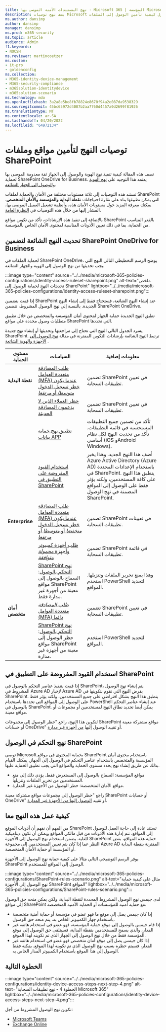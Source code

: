 ```yaml
---
title: نهج المستندات الآمنة الموصى بها - Microsoft 365 | المؤسسة Microsoft Docs
description: يصف نهج توصيات Microsoft حول كيفية تأمين الوصول إلى الملفات SharePoint.
ms.author: dansimp
author: dansimp
manager: dansimp
ms.prod: m365-security
ms.topic: article
audience: Admin
f1.keywords:
- NOCSH
ms.reviewer: martincoetzer
ms.custom:
- it-pro
- goldenconfig
ms.collection:
- M365-identity-device-management
- M365-security-compliance
- m365solution-identitydevice
- m365solution-scenario
ms.technology: mdo
ms.openlocfilehash: 3a2a8e5be8fb78824e8670f94a2e087da9538329
ms.sourcegitcommit: 45bc65972d4007b2aa7760d4457a0d2699f81926
ms.translationtype: MT
ms.contentlocale: ar-SA
ms.lasthandoff: 04/20/2022
ms.locfileid: "64972134"
---
```

# <a name="policy-recommendations-for-securing-sharepoint-sites-and-files"></a>توصيات النهج لتأمين مواقع وملفات SharePoint

تصف هذه المقالة كيفية تنفيذ نهج الهوية والوصول إلى الجهاز ثقة معدومة الموصى بها لحماية SharePoint OneDrive for Business. يعتمد هذا التوجيه على [نهج الهوية والوصول إلى الجهاز الشائعة](identity-access-policies.md).

تستند هذه التوصيات إلى ثلاثة مستويات مختلفة من الأمان والحماية لملفات SharePoint التي يمكن تطبيقها بناء على نقاوة احتياجاتك: **نقطة البداية** **والمؤسسة** **والأمان المتخصص**. يمكنك معرفة المزيد حول مستويات الأمان هذه، وأنظمة تشغيل العميل الموصى بها، المشار إليها من خلال هذه التوصيات في [النظرة العامة](microsoft-365-policies-configurations.md).

بالإضافة إلى تنفيذ هذه الإرشادات، تأكد من تكوين مواقع SharePoint بالقدر المناسب من الحماية، بما في ذلك تعيين الأذونات المناسبة لمحتوى الأمان الخاص بالمؤسسة.

## <a name="updating-common-policies-to-include-sharepoint-and-onedrive-for-business"></a>تحديث النهج الشائعة لتضمين SharePoint OneDrive for Business

لحماية الملفات في SharePoint OneDrive، يوضح الرسم التخطيطي التالي النهج التي يجب تحديثها من نهج الوصول إلى الهوية والجهاز الشائعة.

:::image type="content" source="../../media/microsoft-365-policies-configurations/identity-access-ruleset-sharepoint.png" alt-text="ملخص تحديثات النهج لحماية الوصول إلى SharePoint" lightbox="../../media/microsoft-365-policies-configurations/identity-access-ruleset-sharepoint.png":::

إذا قمت بتضمين SharePoint عند إنشاء النهج الشائعة، فستحتاج فقط إلى إنشاء النهج الجديدة. بالنسبة إلى نهج الوصول المشروط، تتضمن SharePoint OneDrive.

تطبق النهج الجديدة حماية الجهاز لمحتوى أمان المؤسسة والمتخصص من خلال تطبيق متطلبات وصول محددة على مواقع SharePoint التي تحددها.

يسرد الجدول التالي النهج التي تحتاج إلى مراجعتها وتحديثها أو إنشاء نهج جديدة SharePoint. ترتبط النهج الشائعة بإرشادات التكوين المقترنة في مقالة [نهج الوصول إلى الأجهزة والهوية الشائعة](identity-access-policies.md) .

|مستوى الحماية|السياسات|معلومات إضافية|
|---|---|---|
|**نقطة البداية**|[طلب المصادقة متعددة العوامل (MFA) عندما يكون خطر تسجيل الدخول *متوسطا* أو *مرتفعا*](identity-access-policies.md#require-mfa-based-on-sign-in-risk)|تضمين SharePoint في تعيين تطبيقات السحابة.|
||[حظر العملاء الذين لا يدعمون المصادقة الحديثة](identity-access-policies.md#block-clients-that-dont-support-multi-factor)|تضمين SharePoint في تعيين تطبيقات السحابة.|
||[تطبيق نهج حماية بيانات APP](identity-access-policies.md#apply-app-data-protection-policies)|تأكد من تضمين جميع التطبيقات المستحسنة في قائمة التطبيقات. تأكد من تحديث النهج لكل نظام أساسي (iOS وAndroid Windows).|
||[استخدام القيود المفروضة على التطبيق في SharePoint](#use-app-enforced-restrictions-in-sharepoint)|أضف هذا النهج الجديد. وهذا يخبر Azure Active Directory (Azure AD) باستخدام الإعدادات المحددة في SharePoint. ينطبق هذا النهج على كافة المستخدمين، ولكنه يؤثر فقط على الوصول إلى المواقع المضمنة في نهج الوصول SharePoint.|
|**Enterprise**|[طلب المصادقة متعددة العوامل (MFA) عندما يكون خطر تسجيل الدخول *منخفضا* أو *متوسطا* أو *مرتفعا*](identity-access-policies.md#require-mfa-based-on-sign-in-risk)|تضمين SharePoint في تعيينات تطبيقات السحابة.|
||[طلب أجهزة كمبيوتر وأجهزة *محمولة متوافقة*](identity-access-policies.md#require-compliant-pcs-and-mobile-devices)|تضمين SharePoint في قائمة تطبيقات السحابة.|
||[SharePoint نهج التحكم بالوصول](#sharepoint-access-control-policies): السماح بالوصول إلى مواقع SharePoint معينة من أجهزة غير مدارة فقط.|وهذا يمنع تحرير الملفات وتنزيلها. استخدم PowerShell لتحديد المواقع.|
|**أمان متخصص**|[*طلب المصادقة* متعددة العوامل (MFA) دائما](identity-access-policies.md#require-mfa-based-on-sign-in-risk)|تضمين SharePoint في تعيين تطبيقات السحابة.|
||[SharePoint نهج التحكم بالوصول](#use-app-enforced-restrictions-in-sharepoint): حظر الوصول إلى مواقع SharePoint معينة من أجهزة غير مدارة.|استخدم PowerShell لتحديد المواقع.|

## <a name="use-app-enforced-restrictions-in-sharepoint"></a>استخدام القيود المفروضة على التطبيق في SharePoint

إذا قمت بتنفيذ عناصر التحكم بالوصول في SharePoint، يتم إنشاء نهج الوصول المشروط في Azure AD لإخبار Azure AD بفرض النهج التي تقوم بتكوينها في SharePoint. ينطبق هذا النهج بشكل افتراضي على جميع المستخدمين، ولكنه يؤثر فقط على الوصول إلى المواقع التي تحددها باستخدام PowerShell عند إنشاء عناصر التحكم بالوصول في SharePoint. يمكن أيضا تحديد نطاق النهج لمستخدمين أو مجموعات أو مواقع معينة.

لتكوين هذا النهج، راجع "حظر الوصول إلى مجموعات SharePoint مواقع مشتركة معينة أو حسابات OneDrive" أو تقييد الوصول إليها [من أجهزة غير مدارة](/sharepoint/control-access-from-unmanaged-devices).

## <a name="sharepoint-access-control-policies"></a>نهج التحكم في الوصول SharePoint

توصي Microsoft بحماية المحتوى في مواقع SharePoint باستخدام محتوى أمان المؤسسة والمتخصص باستخدام عناصر التحكم في الوصول إلى الجهاز. يمكنك القيام بذلك عن طريق إنشاء نهج يحدد مستوى الحماية والمواقع التي يجب تطبيق الحماية عليها.

- مواقع المؤسسة: السماح بالوصول إلى المستعرض فقط. يؤدي ذلك إلى منع المستخدمين من تحرير الملفات وتنزيلها.
- مواقع الأمان المتخصصة: حظر الوصول من الأجهزة غير المدارة.

راجع "حظر الوصول إلى مجموعات مواقع مشتركة معينة SharePoint أو حسابات OneDrive" أو تقييد [الوصول إليها من الأجهزة غير المدارة](/sharepoint/control-access-from-unmanaged-devices).

## <a name="how-these-policies-work-together"></a>كيفية عمل هذه النهج معا

من المهم أن نفهم أن أذونات الموقع SharePoint تستند عادة إلى حاجة العمل للوصول إلى المواقع. تتم إدارة هذه الأذونات من قبل مالكي المواقع ويمكن أن تكون ديناميكية للغاية. يضمن استخدام نهج الوصول إلى الأجهزة SharePoint حماية هذه المواقع، بغض النظر عما إذا كان يتم تعيين المستخدمين إلى مجموعة Azure AD المقترنة بنقطة البداية أو المؤسسة أو حماية الأمان المتخصصة.

يوفر الرسم التوضيحي التالي مثالا على كيفية حماية نهج الوصول إلى الأجهزة SharePoint الوصول إلى المواقع للمستخدم.

:::image type="content" source="../../media/microsoft-365-policies-configurations/SharePoint-rules-scenario.png" alt-text="مثال على كيفية حماية نهج الوصول إلى الأجهزة SharePoint المواقع" lightbox="../../media/microsoft-365-policies-configurations/SharePoint-rules-scenario.png":::

لدى جيمس نهج الوصول المشروط المحددة لنقطة البداية، ولكن يمكن منحه حق الوصول إلى مواقع SharePoint مع حماية أمنية للمؤسسات أو الحماية الأمنية المتخصصة.

- إذا كان جيمس يصل إلى موقع ما فهو عضو في مؤسسة أو حماية أمنية متخصصة باستخدام جهاز الكمبيوتر الخاص به، يتم منحه حق الوصول.
- إذا قام جيمس بالوصول إلى موقع حماية المؤسسة، فهو عضو في استخدام هاتفه غير المدار، والذي يسمح للمستخدمين بنقطة البداية، فسيتلقى حق الوصول إلى موقع المؤسسة فقط من خلال نهج الوصول إلى الجهاز الذي تم تكوينه لهذا الموقع.
- إذا كان جيمس يصل إلى موقع أمان متخصص فهو عضو في استخدام هاتفه غير المدار، فسيتم حظره بسبب نهج الوصول الذي تم تكوينه لهذا الموقع. يمكنه فقط الوصول إلى هذا الموقع باستخدام الكمبيوتر المدار الخاص به.

## <a name="next-step"></a>الخطوة التالية

:::image type="content" source="../../media/microsoft-365-policies-configurations/identity-device-access-steps-next-step-4.png" alt-text="الخطوة 4 - نهج تطبيقات السحابة Microsoft 365" lightbox="../../media/microsoft-365-policies-configurations/identity-device-access-steps-next-step-4.png":::

تكوين نهج الوصول المشروط من أجل:

- [Microsoft Teams](teams-access-policies.md)
- [Exchange Online](secure-email-recommended-policies.md)
